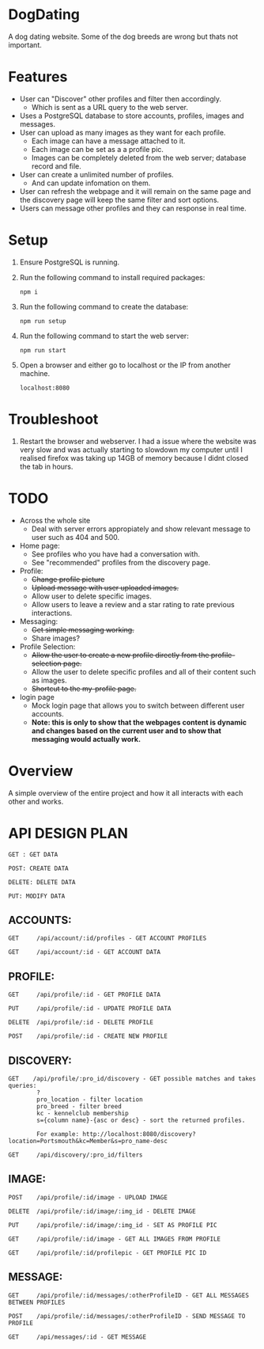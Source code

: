 # DogDating

A dog dating website. Some of the dog breeds are wrong but thats not important.

# Features

- User can "Discover" other profiles and filter then accordingly.
  - Which is sent as a URL query to the web server.
- Uses a PostgreSQL database to store accounts, profiles, images and messages.
- User can upload as many images as they want for each profile.
  - Each image can have a message attached to it.
  - Each image can be set as a a profile pic.
  - Images can be completely deleted from the web server; database record and file.
- User can create a unlimited number of profiles.
  - And can update infomation on them.
- User can refresh the webpage and it will remain on the same page and the discovery page will keep the same filter and sort options.
- Users can message other profiles and they can response in real time.

# Setup

1.  Ensure PostgreSQL is running.
2.  Run the following command to install required packages:

        npm i

3.  Run the following command to create the database:

        npm run setup

4.  Run the following command to start the web server:

        npm run start

5.  Open a browser and either go to localhost or the IP from another machine.
      <!-- prettier-ignore -->
        localhost:8080

# Troubleshoot

1. Restart the browser and webserver. I had a issue where the website was very slow and was actually starting to slowdown my computer until I realised firefox was taking up 14GB of memory because I didnt closed the tab in hours.

# TODO

- Across the whole site
  - Deal with server errors appropiately and show relevant message to user such as 404 and 500.
- Home page:
  - See profiles who you have had a conversation with.
  - See "recommended" profiles from the discovery page.
- Profile:
  - ~~Change profile picture~~
  - ~~Upload message with user uploaded images.~~
  - Allow user to delete specific images.
  - Allow users to leave a review and a star rating to rate previous interactions.
- Messaging:
  - ~~Get simple messaging working.~~
  - Share images?
- Profile Selection:
  - ~~Allow the user to create a new profile directly from the profile-selection page.~~
  - Allow the user to delete specific profiles and all of their content such as images.
  - ~~Shortcut to the my-profile page.~~
- login page
  - Mock login page that allows you to switch between different user accounts.
  - **Note: this is only to show that the webpages content is dynamic and changes based on the current user and to show that messaging would actually work.**

# Overview

A simple overview of the entire project and how it all interacts with each other and works.

# API DESIGN PLAN

    GET : GET DATA

    POST: CREATE DATA

    DELETE: DELETE DATA

    PUT: MODIFY DATA

## ACCOUNTS:

    GET     /api/account/:id/profiles - GET ACCOUNT PROFILES

    GET     /api/account/:id - GET ACCOUNT DATA

## PROFILE:

    GET     /api/profile/:id - GET PROFILE DATA

    PUT     /api/profile/:id - UPDATE PROFILE DATA

    DELETE  /api/profile/:id - DELETE PROFILE

    POST    /api/profile/:id - CREATE NEW PROFILE

## DISCOVERY:

    GET    /api/profile/:pro_id/discovery - GET possible matches and takes queries:
            ?
            pro_location - filter location
            pro_breed - filter breed
            kc - kennelclub membership
            s={column name}-{asc or desc} - sort the returned profiles.

            For example: http://localhost:8080/discovery?location=Portsmouth&kc=Member&s=pro_name-desc

    GET     /api/discovery/:pro_id/filters

## IMAGE:

    POST    /api/profile/:id/image - UPLOAD IMAGE

    DELETE  /api/profile/:id/image/:img_id - DELETE IMAGE

    PUT     /api/profile/:id/image/:img_id - SET AS PROFILE PIC

    GET     /api/profile/:id/image - GET ALL IMAGES FROM PROFILE

    GET     /api/profile/:id/profilepic - GET PROFILE PIC ID

## MESSAGE:

    GET     /api/profile/:id/messages/:otherProfileID - GET ALL MESSAGES BETWEEN PROFILES

    POST    /api/profile/:id/messages/:otherProfileID - SEND MESSAGE TO PROFILE

    GET     /api/messages/:id - GET MESSAGE
